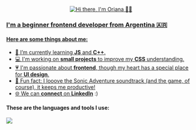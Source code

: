<p align="center">
  <a href="https://git.io/typing-svg">
    <img src="https://readme-typing-svg.demolab.com?font=Inter&size=36&duration=3500&pause=1000&color=000000&background=FFFFFF00&center=true&vCenter=true&width=435&lines=Hi+there%2C+I'm+Oriana+%F0%9F%91%8B%F0%9F%8F%BB" alt="Hi there, I'm Oriana 👋🏻" />
</p>

### I'm a beginner frontend developer from Argentina :argentina:

#### Here are some things about me:

- :seedling: I’m currently learning **JS** and **C++**.
- :computer: I'm working on **small projects** to improve my **CSS** understanding.
- :heartpulse: I'm passionate about **frontend**, though my heart has a special place for **UI design**.
- :blue_heart: Fun fact: I looove the Sonic Adventure soundtrack (and the game, of course), it keeps me productive!
- :globe_with_meridians: We can **connect** on <a href="https://www.linkedin.com/in/orianapg/">**LinkedIn**</a> :)

#### These are the languages and tools I use:

<p align="left">
  <a href="https://skillicons.dev">
    <img src="https://skillicons.dev/icons?i=cpp,html,css,figma,ps" />
  </a>
</p>
